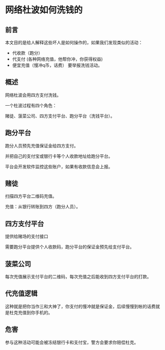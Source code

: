 # 网络杜波如何洗钱的

## 前言

本文目的是给人解释这些坏人是如何操作的，如果我们发现类似的活动：
- 代收款（跑分）
- 代支付 (各种网络充值，他帮你冲，你获得权益)
- 便宜充值（慢冲q币，话费）
要举报洗钱活动。


## 概述

网络杜波会用四方支付洗钱。

一个杜波过程有四个角色：

赌徒、菠菜公司、四方支付平台、跑分平台（洗钱平台）。

## 跑分平台
跑分人员预先充值保证金给四方支付。

并把自己的支付宝或银行卡等个人收款地址给跑分平台。

平台会开发软件监控这些账户，如果有收款信息会上报。
## 赌徒

扫描四方平台二维码充值。

充值：从银行转账到四方（跑分人员）。

## 四方支付平台

提供给赌场的支付接口

需要跑分平台提供个人收款码，跑分平台的保证金预先给支付平台。

## 菠菜公司

每次充值展示支付平台的二维码，每次充值之后能收到四方支付平台的打款。


## 代充值逻辑

这种就是把你当作三和大神了，你支付的慢冲就是保证金，后续慢慢到帐的话费就是杜克充值到你手机的。

## 危害

参与这种活动可能会被冻结银行卡和支付宝，警方会要求你赔偿杜克。
